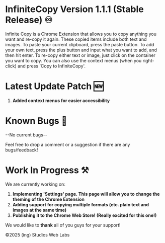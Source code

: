 # InfiniteCopy Version 1.1.1 (Stable Release) ♾️
Infinite Copy is a Chrome Extension that allows you to copy anything you want and re-copy it again. These copied items include both text and images. To paste your current clipboard, press the paste button. To add your own text, press the plus button and input what you want to add, and then hit enter. To re-copy either text or image, just click on the container you want to copy. You can also use the context menus (when you right-click) and press 'Copy to InfiniteCopy'.
# Latest Update Patch 🆕
1. **Added context menus for easier accessibility**
# Known Bugs 🐞
--No current bugs--

Feel free to drop a comment or a suggestion if there are any bugs/feedback!
# Work In Progress ⚒️
We are currently working on:
1. **Implementing 'Settings' page. This page will allow you to change the theming of the Chrome Extension**
2. **Adding support for copying multiple formats (etc. plain text and images at the same time)**
3. **Publishing it to the Chrome Web Store! (Really excited for this one!)**

We would like to **thank** all of you guys for your support!

©2025 (ing) Studios Web Labs
